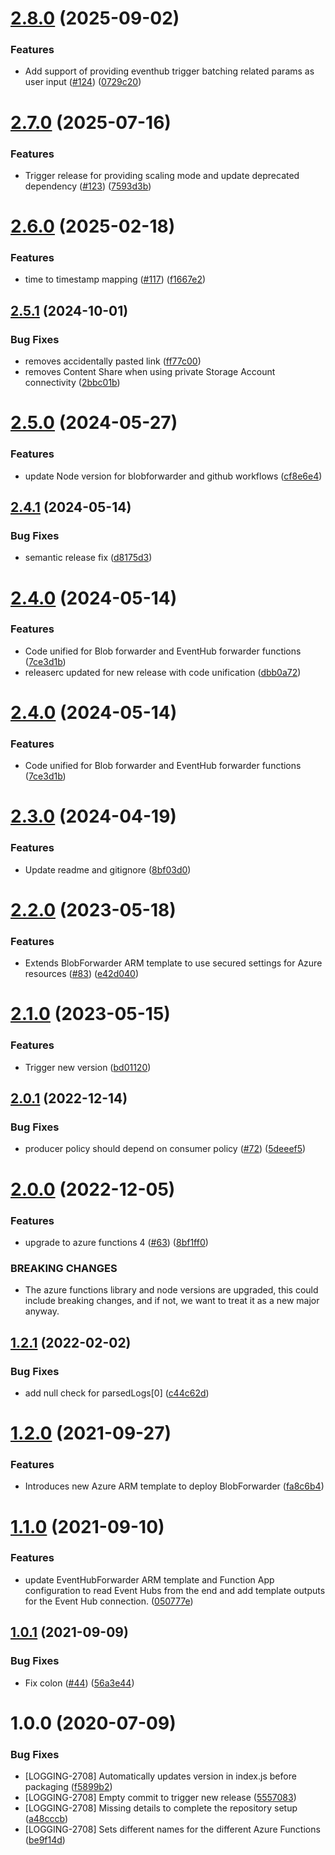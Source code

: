 # [2.8.0](https://github.com/newrelic-experimental/newrelic-azure-functions/compare/v2.7.0...v2.8.0) (2025-09-02)


### Features

* Add support of providing eventhub trigger batching related params as user input ([#124](https://github.com/newrelic-experimental/newrelic-azure-functions/issues/124)) ([0729c20](https://github.com/newrelic-experimental/newrelic-azure-functions/commit/0729c20c2e09d3b3869a7e447f015552f35586ea))

# [2.7.0](https://github.com/newrelic-experimental/newrelic-azure-functions/compare/v2.6.0...v2.7.0) (2025-07-16)


### Features

* Trigger release for providing scaling mode and update deprecated dependency ([#123](https://github.com/newrelic-experimental/newrelic-azure-functions/issues/123)) ([7593d3b](https://github.com/newrelic-experimental/newrelic-azure-functions/commit/7593d3bb36d2fa9437f2f323c39907fe4e417c08))

# [2.6.0](https://github.com/newrelic-experimental/newrelic-azure-functions/compare/v2.5.1...v2.6.0) (2025-02-18)


### Features

* time to timestamp mapping ([#117](https://github.com/newrelic-experimental/newrelic-azure-functions/issues/117)) ([f1667e2](https://github.com/newrelic-experimental/newrelic-azure-functions/commit/f1667e23ac7ca0f0d33a55fcf59c1e23cbef9874))

## [2.5.1](https://github.com/newrelic-experimental/newrelic-azure-functions/compare/v2.5.0...v2.5.1) (2024-10-01)


### Bug Fixes

* removes accidentally pasted link ([ff77c00](https://github.com/newrelic-experimental/newrelic-azure-functions/commit/ff77c00fdd45b7da85fe4cc21a28ce3481959b9a))
* removes Content Share when using private Storage Account connectivity ([2bbc01b](https://github.com/newrelic-experimental/newrelic-azure-functions/commit/2bbc01b39a7c16d57a6a0cadec4db8971d650ce1))

# [2.5.0](https://github.com/newrelic-experimental/newrelic-azure-functions/compare/v2.4.1...v2.5.0) (2024-05-27)


### Features

* update Node version for blobforwarder and github workflows ([cf8e6e4](https://github.com/newrelic-experimental/newrelic-azure-functions/commit/cf8e6e42afc7400daf098112df4d914ce735a7a7))

## [2.4.1](https://github.com/newrelic-experimental/newrelic-azure-functions/compare/v2.4.0...v2.4.1) (2024-05-14)


### Bug Fixes

* semantic release fix ([d8175d3](https://github.com/newrelic-experimental/newrelic-azure-functions/commit/d8175d3a1ad8347e2e9b6efa46df42ff2bab0157))

# [2.4.0](https://github.com/newrelic-experimental/newrelic-azure-functions/compare/v2.3.0...v2.4.0) (2024-05-14)


### Features

* Code unified for Blob forwarder and EventHub forwarder functions ([7ce3d1b](https://github.com/newrelic-experimental/newrelic-azure-functions/commit/7ce3d1b748fcd327009f9b240fdf4eb72b441cf9))
* releaserc updated for new release with code unification ([dbb0a72](https://github.com/newrelic-experimental/newrelic-azure-functions/commit/dbb0a72ed6b58d91eb89e0af462c44ce6bd08644))

# [2.4.0](https://github.com/newrelic-experimental/newrelic-azure-functions/compare/v2.3.0...v2.4.0) (2024-05-14)


### Features

* Code unified for Blob forwarder and EventHub forwarder functions ([7ce3d1b](https://github.com/newrelic-experimental/newrelic-azure-functions/commit/7ce3d1b748fcd327009f9b240fdf4eb72b441cf9))

# [2.3.0](https://github.com/newrelic-experimental/newrelic-azure-functions/compare/v2.2.0...v2.3.0) (2024-04-19)


### Features

* Update readme and gitignore ([8bf03d0](https://github.com/newrelic-experimental/newrelic-azure-functions/commit/8bf03d050ec2d04e6d77ce8d44d35930bd12ee0d))

# [2.2.0](https://github.com/newrelic-experimental/newrelic-azure-functions/compare/v2.1.0...v2.2.0) (2023-05-18)


### Features

* Extends BlobForwarder ARM template to use secured settings for Azure resources ([#83](https://github.com/newrelic-experimental/newrelic-azure-functions/issues/83)) ([e42d040](https://github.com/newrelic-experimental/newrelic-azure-functions/commit/e42d04094749ff908f3f93ec6ed36f079718721a))

# [2.1.0](https://github.com/newrelic-experimental/newrelic-azure-functions/compare/v2.0.1...v2.1.0) (2023-05-15)


### Features

* Trigger new version ([bd01120](https://github.com/newrelic-experimental/newrelic-azure-functions/commit/bd01120f82e3e6b030a6eef7be2bd769de5b1a3e))

## [2.0.1](https://github.com/newrelic-experimental/newrelic-azure-functions/compare/v2.0.0...v2.0.1) (2022-12-14)


### Bug Fixes

* producer policy should depend on consumer policy ([#72](https://github.com/newrelic-experimental/newrelic-azure-functions/issues/72)) ([5deeef5](https://github.com/newrelic-experimental/newrelic-azure-functions/commit/5deeef50872523706984c2b3ed7f4b58bbcbf575))

# [2.0.0](https://github.com/newrelic-experimental/newrelic-azure-functions/compare/v1.2.1...v2.0.0) (2022-12-05)


### Features

* upgrade to azure functions 4 ([#63](https://github.com/newrelic-experimental/newrelic-azure-functions/issues/63)) ([8bf1ff0](https://github.com/newrelic-experimental/newrelic-azure-functions/commit/8bf1ff090eba4bcd1176839ae923399f0c0e331f))


### BREAKING CHANGES

* The azure functions library and node versions
are upgraded, this could include breaking changes, and if not,
we want to treat it as a new major anyway.

## [1.2.1](https://github.com/newrelic-experimental/newrelic-azure-functions/compare/v1.2.0...v1.2.1) (2022-02-02)


### Bug Fixes

* add null check for parsedLogs[0] ([c44c62d](https://github.com/newrelic-experimental/newrelic-azure-functions/commit/c44c62dab4a60ab8ed23710605ec954c0d5f7162))

# [1.2.0](https://github.com/newrelic-experimental/newrelic-azure-functions/compare/v1.1.0...v1.2.0) (2021-09-27)


### Features

* Introduces new Azure ARM template to deploy BlobForwarder ([fa8c6b4](https://github.com/newrelic-experimental/newrelic-azure-functions/commit/fa8c6b4a12c524aedac8734527530f71581e1e07))

# [1.1.0](https://github.com/newrelic-experimental/newrelic-azure-functions/compare/v1.0.1...v1.1.0) (2021-09-10)


### Features

* update EventHubForwarder ARM template and Function App configuration to read Event Hubs from the end and add template outputs for the Event Hub connection. ([050777e](https://github.com/newrelic-experimental/newrelic-azure-functions/commit/050777e916dce4bbb2af75c42f52a183b27cae75))

## [1.0.1](https://github.com/newrelic-experimental/newrelic-azure-functions/compare/v1.0.0...v1.0.1) (2021-09-09)


### Bug Fixes

* Fix colon ([#44](https://github.com/newrelic-experimental/newrelic-azure-functions/issues/44)) ([56a3e44](https://github.com/newrelic-experimental/newrelic-azure-functions/commit/56a3e44680370417fbbedd190c5d38d6ff672951))

# 1.0.0 (2020-07-09)


### Bug Fixes

* [LOGGING-2708] Automatically updates version in index.js before packaging ([f5899b2](https://github.com/newrelic-experimental/newrelic-azure-functions/commit/f5899b2323706437738972b4824dadb67ea524e8))
* [LOGGING-2708] Empty commit to trigger new release ([5557083](https://github.com/newrelic-experimental/newrelic-azure-functions/commit/5557083faea3c9952ecf6eb1fd93a46bc8520ab9))
* [LOGGING-2708] Missing details to complete the repository setup ([a48cccb](https://github.com/newrelic-experimental/newrelic-azure-functions/commit/a48cccb5a76658e8236e9795e73da9de29de53c7))
* [LOGGING-2708] Sets different names for the different Azure Functions ([be9f14d](https://github.com/newrelic-experimental/newrelic-azure-functions/commit/be9f14d49af09ae168d568dd00b56dc5c1d38a1d))
